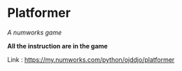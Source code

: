 # Platformer

*A numworks game*

**All the instruction are in the game**

Link : https://my.numworks.com/python/ojddjo/platformer

